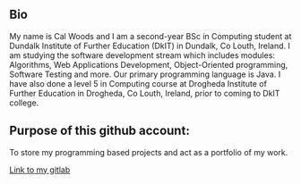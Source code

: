 <article>
  <section>
    <h2>Bio</h2>
    <p>My name is Cal Woods and I am a second-year BSc in Computing student at Dundalk Institute of Further Education (DkIT) in Dundalk, Co Louth, Ireland. I am studying the software development stream which includes modules: Algorithms, Web Applications Development, Object-Oriented programming, Software Testing and more. Our primary programming language is Java. I have also done a level 5 in Computing course at Drogheda Institute of Further Education in Drogheda, Co Louth, Ireland, prior to coming to DkIT college.</p>
  </section>
  <section>
    <h2>Purpose of this github account:</h2>
    <p>To store my programming based projects and act as a portfolio of my work.</p>
  </section>
</article>
<footer>
  <a href="https://gitlab.comp.dkit.ie/d00270955">Link to my gitlab</a>
</footer>
